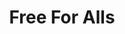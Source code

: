 ---
title: "Free For Alls"
description: "Free for All Game using VRFlad's Point System"
pubDate: "Feb 13 2023"
code: "2"
setUpDifficulty: "1/5"
heroImage: "../../heroImages/ps_free_for_all.png"
---